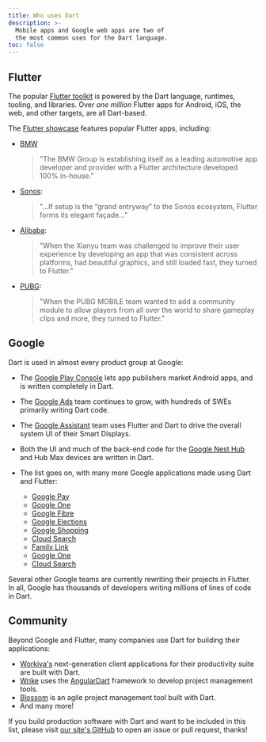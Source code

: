 ```yaml
---
title: Who uses Dart
description: >-
  Mobile apps and Google web apps are two of
  the most common uses for the Dart language.
toc: false
---
```


## Flutter

The popular [Flutter toolkit][] is powered by the
Dart language, runtimes, tooling, and libraries.
Over _one million_ Flutter apps for Android,
iOS, the web, and other targets, are all Dart-based.

The [Flutter showcase][] features popular Flutter apps, including:

* [BMW][]
    > "The BMW Group is establishing itself as a leading automotive app developer
    and provider with a Flutter architecture developed 100% in-house."
* [Sonos][]: 
    > "...If setup is the “grand entryway” to the Sonos ecosystem, Flutter forms
    its elegant façade..."
* [Alibaba][]: 
    > "When the Xianyu team was challenged to improve their user experience by
    developing an app that was consistent across platforms, had beautiful graphics,
    and still loaded fast, they turned to Flutter."
* [PUBG][]: 
    > "When the PUBG MOBILE team wanted to add a community module to allow players
    from all over the world to share gameplay clips and more, they turned to Flutter."

[Flutter toolkit]: {{site.flutter}}
[Flutter showcase]: {{site.flutter}}/showcase
[BMW]: https://www.press.bmwgroup.com/global/article/detail/T0328610EN/the-my-bmw-app:-new-features-and-tech-insights-for-march-2021?language=en
[Sonos]: https://tech-blog.sonos.com/posts/renovating-setup-with-flutter/
[Alibaba]: {{site.flutter}}/showcase/alibaba-group
[PUBG]: {{site.flutter}}/showcase/pubg-mobile

## Google 

Dart is used in almost every product group at Google:

* The [Google Play Console][] lets app publishers market Android apps, and
  is written completely in Dart.
* The [Google Ads][] team continues to grow, with hundreds of SWEs primarily
  writing Dart code.
* The [Google Assistant][] team uses Flutter and Dart to
  drive the overall system UI of their Smart Displays.
* Both the UI and much of the back-end code for the
  [Google Nest Hub][] and Hub Max devices are written in Dart.
* The list goes on, with many more Google applications
  made using Dart and Flutter:

  * [Google Pay][]
  * [Google One][]
  * [Google Fibre][]
  * [Google Elections][]
  * [Google Shopping][]
  * [Cloud Search][]
  * [Family Link][]
  * [Google One][]
  * [Cloud Search][] 

Several other Google teams are currently rewriting their projects in Flutter.
In all, Google has thousands of developers
writing millions of lines of code in Dart.

[Google Play Console]: https://android-developers.googleblog.com/2020/06/introducing-new-google-play-console-beta.html
[Google Ads]: https://ads.google.com/getstarted
[Google Assistant]: https://developers.googleblog.com/2019/05/Flutter-io19.html
[Google Nest Hub]: https://store.google.com/us/product/nest_hub_2nd_gen?hl=en-US
[Google Pay]: https://pay.google.com/intl/en_in/about
[Google Fibre]: https://fiber.google.com
[Google Elections]: https://elections.google
[Google Shopping]: https://shopping.google.com
[Family Link]: https://families.google/familylink
[Google One]: https://one.google.com/about
[Cloud Search]: https://workspace.google.com/intl/en_in/products/cloud-search

## Community

Beyond Google and Flutter, many companies use Dart
for building their applications:

* [Workiva's][] next-generation client applications for
  their productivity suite are built with Dart.
* [Wrike][] uses the [AngularDart][] framework to
  develop project management tools.
* [Blossom][] is an agile project management tool built with Dart.
* And many more!

If you build production software with Dart and want to be included in this list,
please visit [our site's GitHub][] to open an issue or pull request, thanks!

[Workiva's]: https://www.workiva.com/en-in
[Wrike]: https://www.wrike.com
[AngularDart]: https://angulardart.xyz/guide/setup
[Blossom]: https://blossom.co
[our site's GitHub]: {{site.repo.this}}
